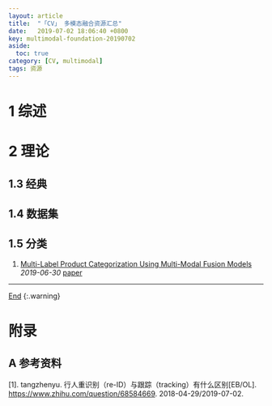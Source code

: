 ```yaml
---
layout: article
title:  "「CV」 多模态融合资源汇总"
date:   2019-07-02 18:06:40 +0800
key: multimodal-foundation-20190702
aside:
  toc: true
category: [CV, multimodal]
tags: 资源
---
```

<span id='head'></span>

<!--more-->  


# 1 综述

# 2 理论

## 1.3 经典

## 1.4 数据集

## 1.5 分类
1. [Multi-Label Product Categorization Using Multi-Modal Fusion Models](http://cn.arxiv.org/abs/1907.00420)    
*2019-06-30* [paper](https://arxiv.org/abs/1907.00420)   

-------------------  
[End](#head)
{:.warning}  


# 附录
## A 参考资料
[1]. tangzhenyu. 行人重识别（re-ID）与跟踪（tracking）有什么区别[EB/OL]. <https://www.zhihu.com/question/68584669>. 2018-04-29/2019-07-02.   
